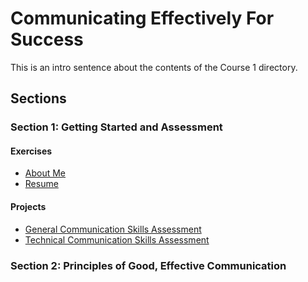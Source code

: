 # Communicating Effectively For Success
This is an intro sentence about the contents of the Course 1 directory.

## Sections

### Section 1: Getting Started and Assessment

####  Exercises
* [About Me](Section-01-Getting-Started-And-Assessment/about-me.md)
* [Resume](Section-01-Getting-Started-And-Assessment/resume.md)

####  Projects
* [General Communication Skills Assessment](Section-01-Getting-Started-And-Assessment/email.md)
* [Technical Communication Skills Assessment](Section-01-Getting-Started-And-Assessment/reactive-programming-tutorial.md)

### Section 2: Principles of Good, Effective Communication
